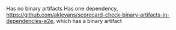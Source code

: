 Has no binary artifacts
Has one dependency, https://github.com/aklevans/scorecard-check-binary-artifacts-in-dependencies-e2e, which has a binary artifact
